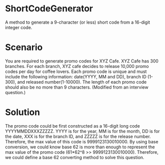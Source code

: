 # ShortCodeGenerator
A method to generate a 9-character (or less) short code from a 16-digit integer code.

# Scenario
You are required to generate promo codes for XYZ Cafe. XYZ Cafe has 300 branches. For each branch, XYZ cafe decides to release 10,000 promo codes per day for coffee lovers. Each promo code is unique and must include the following information: date(YYYY, MM and DD), branch ID (1-300), and released number(1-10000). The length of each promo code should also be no more than 9 characters. (Modified from an interview question.)

# Solution
The promo code could be first constructed as a 16-digit long code YYYYMMDDXXXZZZZZ. YYYY is for the year, MM is for the month, DD is for the date, XXX is for the branch ID, and ZZZZZ is for the release number. Therefore, the max value of this code is 9999123130010000. By using base conversion, we could know base 62 is more than enough to represent the max value of the promo code (61*62^8 >> 9999123130010000). Therefore, we could define a base 62 converting method to solve this question.
